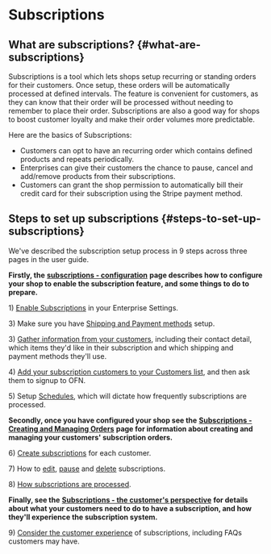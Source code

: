 # Subscriptions

## What are subscriptions? {#what-are-subscriptions}

Subscriptions is a tool which lets shops setup recurring or standing orders for their customers. Once setup, these orders will be automatically processed at defined intervals. The feature is convenient for customers, as they can know that their order will be processed without needing to remember to place their order. Subscriptions are also a good way for shops to boost customer loyalty and make their order volumes more predictable.

Here are the basics of Subscriptions:

* Customers can opt to have an recurring order which contains defined products and repeats periodically.
* Enterprises can give their customers the chance to pause, cancel and add/remove products from their subscriptions.
* Customers can grant the shop permission to automatically bill their credit card for their subscription using the Stripe payment method.

## Steps to set up subscriptions {#steps-to-set-up-subscriptions}

We've described the subscription setup process in 9 steps across three pages in the user guide.

**Firstly, the** [**subscriptions - configuration**](subscriptions-configuration.md) **page describes how to configure your shop to enable the subscription feature, and some things to do to prepare.**

1\) [Enable Subscriptions](subscriptions-configuration.md#1-enable-subscriptions) in your Enterprise Settings.

3\) Make sure you have [Shipping and Payment methods](subscriptions-configuration.md#2-make-sure-you-have-shipping-and-payment-methods-setup) setup.

3\) [Gather information from your customers](subscriptions-configuration.md#3-gather-information-from-your-customers), including their contact detail, which items they'd like in their subscription and which shipping and payment methods they'll use.

4\) [Add your subscription customers to your Customers list](subscriptions-configuration.md#4-add-your-subscribers-to-your-customer-list), and then ask them to signup to OFN.

5\) Setup [Schedules](subscriptions-configuration.md#5-schedules), which will dictate how frequently subscriptions are processed.

**Secondly, once you have configured your shop see the** [**Subscriptions - Creating and Managing Orders**](subscriptions-creating-and-managing-orders.md) **page for information about creating and managing your customers' subscription orders.**

6\) [Create subscriptions](subscriptions-creating-and-managing-orders.md#6-create-subscriptions) for each customer.

7\) How to [edit](subscriptions-creating-and-managing-orders.md#edit-the-base-subscription), [pause](subscriptions-creating-and-managing-orders.md#pause-a-subscription) and [delete](subscriptions-creating-and-managing-orders.md#delete-a-subscription) subscriptions.

8\) [How subscriptions are processed](subscriptions-creating-and-managing-orders.md#8-how-subscriptions-are-processed).

**Finally, see the** [**Subscriptions - the customer's perspective**](subscriptions-the-customers-perspective.md) **for details about what your customers need to do to have a subscription, and how they'll experience the subscription system.**

9\) [Consider the customer experience](subscriptions-the-customers-perspective.md) of subscriptions, including FAQs customers may have.

